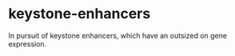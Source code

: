 keystone-enhancers
==================

In pursuit of keystone enhancers, which have an outsized on gene expression.
